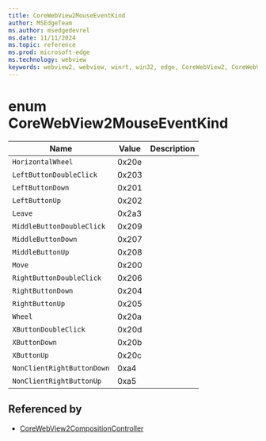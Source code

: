 ```yaml
---
title: CoreWebView2MouseEventKind
author: MSEdgeTeam
ms.author: msedgedevrel
ms.date: 11/11/2024
ms.topic: reference
ms.prod: microsoft-edge
ms.technology: webview
keywords: webview2, webview, winrt, win32, edge, CoreWebView2, CoreWebView2Controller, browser control, edge html, CoreWebView2MouseEventKind
---
```


# enum CoreWebView2MouseEventKind

| Name |  Value | Description |
|--|--|--|
|`HorizontalWheel` | 0x20e  |  |
|`LeftButtonDoubleClick` | 0x203  |  |
|`LeftButtonDown` | 0x201  |  |
|`LeftButtonUp` | 0x202  |  |
|`Leave` | 0x2a3  |  |
|`MiddleButtonDoubleClick` | 0x209  |  |
|`MiddleButtonDown` | 0x207  |  |
|`MiddleButtonUp` | 0x208  |  |
|`Move` | 0x200  |  |
|`RightButtonDoubleClick` | 0x206  |  |
|`RightButtonDown` | 0x204  |  |
|`RightButtonUp` | 0x205  |  |
|`Wheel` | 0x20a  |  |
|`XButtonDoubleClick` | 0x20d  |  |
|`XButtonDown` | 0x20b  |  |
|`XButtonUp` | 0x20c  |  |
|`NonClientRightButtonDown` | 0xa4  |  |
|`NonClientRightButtonUp` | 0xa5  |  |


## Referenced by

- [CoreWebView2CompositionController](corewebview2compositioncontroller.md)
